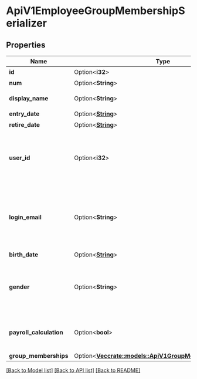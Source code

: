 # ApiV1EmployeeGroupMembershipSerializer

## Properties

Name | Type | Description | Notes
------------ | ------------- | ------------- | -------------
**id** | Option<**i32**> | 従業員ID | [optional]
**num** | Option<**String**> | 従業員番号 | [optional]
**display_name** | Option<**String**> | 従業員名（表示名） | [optional]
**entry_date** | Option<[**String**](string.md)> | 入社日 | [optional]
**retire_date** | Option<[**String**](string.md)> | 退職日 | [optional]
**user_id** | Option<**i32**> | ユーザーID(従業員詳細未設定の場合、nullになります。) | [optional]
**login_email** | Option<**String**> | ログイン用メールアドレス(従業員詳細未設定の場合、nullになります。) | [optional]
**birth_date** | Option<[**String**](string.md)> | 生年月日 | [optional]
**gender** | Option<**String**> | 性別　unselected: 未選択, male: 男性, female: 女性 | [optional]
**payroll_calculation** | Option<**bool**> | 給与計算対象従業員の場合trueを返します | [optional]
**group_memberships** | Option<[**Vec<crate::models::ApiV1GroupMembershipSerializer>**](ApiV1GroupMembershipSerializer.md)> |  | [optional]

[[Back to Model list]](../README.md#documentation-for-models) [[Back to API list]](../README.md#documentation-for-api-endpoints) [[Back to README]](../README.md)


